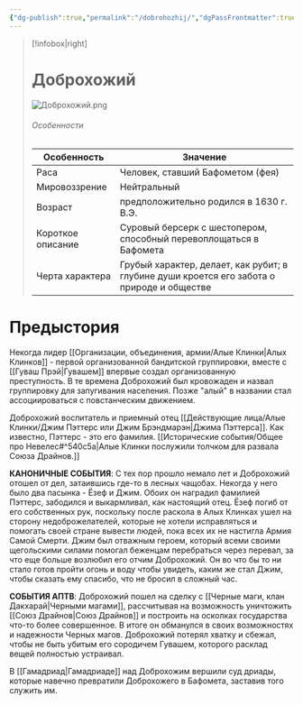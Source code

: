 ```yaml
---
{"dg-publish":true,"permalink":"/dobrohozhij/","dgPassFrontmatter":true}
---
```


> [!infobox|right]
> # Доброхожий
> ![Доброхожий.png](/img/user/%D0%94%D0%BE%D0%B1%D1%80%D0%BE%D1%85%D0%BE%D0%B6%D0%B8%D0%B9.png)
> ###### Особенности
> | Особенность | Значение |
> | ---- | ---- |
> | Раса | Человек, ставший Бафометом (фея)|
> | Мировоззрение | Нейтральный |
> | Возраст | предположительно родился в 1630 г. В.Э.|
> | Короткое описание |Суровый берсерк с шестопером, способный перевоплощаться в Бафомета |
> | Черта характера |Грубый характер, делает, как рубит; в глубине души кроется его забота о природе и обществе|

# Предыстория

Некогда лидер [[Организации, объединения, армии/Алые Клинки\|Алых Клинков]] - первой организованной бандитской группировки, вместе с [[Гуваш Прэй\|Гувашем]] впервые создал организованную преступность. В те времена Доброхожий был кровожаден и назвал группировку для запугивания населения. Позже "алый" в названии стал ассоциироваться с повстанческим движением.

Доброхожий воспитатель и приемный отец [[Действующие лица/Алые Клинки/Джим Пэттерс или Джим Брэндмарэн\|Джима Пэттерса]]. Как известно, Пэттерс - это его фамилия. [[Исторические события/Общее про Невелес#^540c5a\|Алые Клинки послужили толчком для развала Союза Драйнов.]]

**КАНОНИЧНЫЕ СОБЫТИЯ**:
С тех пор прошло немало лет и Доброхожий отошел от дел, затаившись где-то в лесных чащобах. Некогда у него было два пасынка - Ёзеф и Джим. Обоих он наградил фамилией Пэттерс, забодился и выкармливал, как настоящий отец. Ёзеф погиб от его собственных рук, поскольку после раскола в Алых Клинках ушел на сторону недоброжелателей, которые не хотели исправляться и помогать своей стране вывести людей, пока всех их не настигла Армия Самой Смерти. Джим был отважным героем, который всеми своими щегольскими силами помогал беженцам перебраться через перевал, за что еще больше возлюбил его отчим Доброхожий. Он во что бы то ни стало готов пройти огонь и воду чтобы увидеть, каким же стал Джим, чтобы сказать ему спасибо, что не бросил в сложный час.

**СОБЫТИЯ АПТВ**:
Доброхожий пошел на сделку с [[Черные маги, клан Дакхарай\|Черными магами]], рассчитывая на возможность уничтожить [[Союз Драйнов\|Союз Драйнов]] и построить на осколках государства что-то более совершенное. В итоге он обманулся в своих возможностях и надежности Черных магов. Доброхожий потерял хватку и сбежал, чтобы не быть убитым его сородичем Гувашем, которого расклад вещей полностью устраивал.

В [[Гамадриад\|Гамадриаде]] над Доброхожим вершили суд дриады, которые навечно превратили Доброхожего в Бафомета, заставив того служить им.
